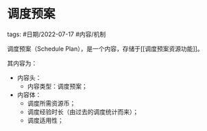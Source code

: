 
# 调度预案


tags: #日期/2022-07-17 #内容/机制 

调度预案（Schedule Plan），是一个内容，存储于[[调度预案资源功能]]。

其内容为：
- 内容头：
	- 内容类型：调度预案；
- 内容体：
	- 调度所需资源币；
	- 调度经验时长（由过去的调度统计而来）；
	- 调度适用性；






